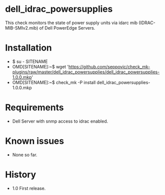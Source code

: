 # dell_idrac_powersupplies
This check monitors the state of power supply units via idarc mib (IDRAC-MIB-SMIv2.mib) of Dell PowerEdge Servers.

# Installation
* $ su - SITENAME
* OMD[SITENAME]:~$ wget 'https://github.com/seppovic/check_mk-plugins/raw/master/dell_idrac_powersupplies/dell_idrac_powersupplies-1.0.0.mkp'
* OMD[SITENAME]:~$ check_mk -P install dell_idrac_powersupplies-1.0.0.mkp

# Requirements
* Dell Server with snmp access to idrac enabled.

# Known issues
* None so far.

# History
* 1.0 First release.
